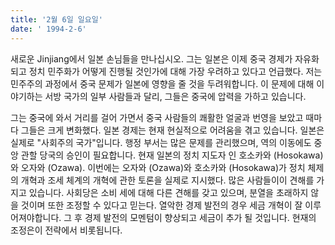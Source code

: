 ```yaml
---
title: '2월 6일 일요일'
date: ' 1994-2-6'
---
```

새로운 Jinjiang에서 일본 손님들을 만나십시오. 그는 일본은 이제 중국 경제가 자유화되고 정치 민주화가 어떻게 진행될 것인가에 대해 가장 우려하고 있다고 언급했다. 저는 민주주의 과정에서 중국 문제가 일본에 영향을 줄 것을 두려워합니다. 이 문제에 대해 이야기하는 서방 국가의 일부 사람들과 달리, 그들은 중국에 압력을 가하고 있습니다.

그는 중국에 와서 거리를 걸어 가면서 중국 사람들의 쾌활한 얼굴과 번영을 보았고 때마다 그들은 크게 변화했다. 일본 경제는 현재 현실적으로 어려움을 겪고 있습니다. 일본은 실제로 "사회주의 국가"입니다. 행정 부서는 많은 문제를 관리했으며, 역의 이동에도 중앙 관할 당국의 승인이 필요합니다. 현재 일본의 정치 지도자 인 호소카와 (Hosokawa)와 오자와 (Ozawa). 이번에는 오자와 (Ozawa)와 호소카와 (Hosokawa)가 정치 체제의 개혁과 조세 체계의 개혁에 관한 토론을 실제로 지시했다. 많은 사람들이이 견해를 가지고 있습니다. 사회당은 소비 세에 대해 다른 견해를 갖고 있으며, 분열을 초래하지 않을 것이며 또한 조정할 수 있다고 믿는다. 열악한 경제 발전의 경우 세금 개혁이 잘 이루어져야합니다. 그 후 경제 발전의 모멘텀이 향상되고 세금이 추가 될 것입니다. 현재의 조정은이 전략에서 비롯됩니다.